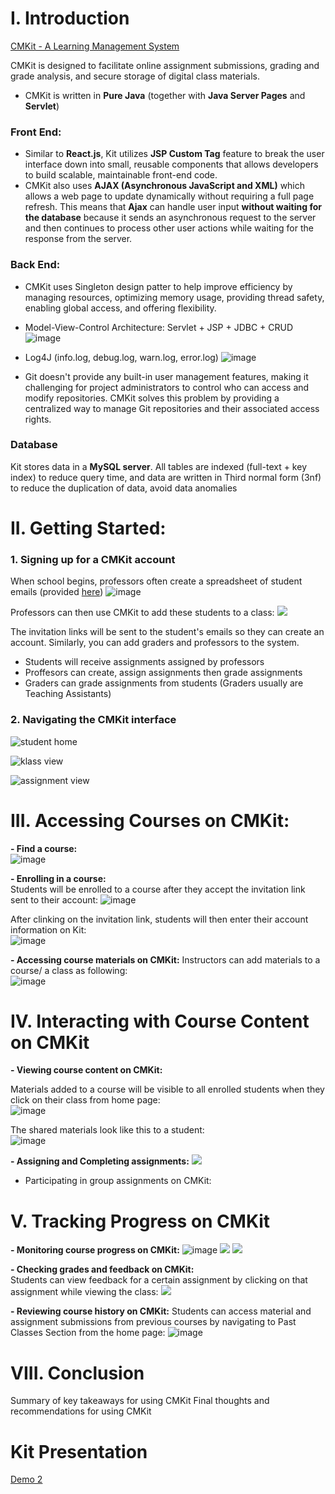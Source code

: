 # I. Introduction

[CMKit - A Learning Management System](codingmentorkit.com)

CMKit is designed to facilitate online assignment submissions, grading and grade analysis, and secure storage of digital class materials.

- CMKit is written in **Pure Java** (together with **Java Server Pages** and **Servlet**)

### Front End:

- Similar to **React.js**, Kit utilizes **JSP Custom Tag** feature to break the user interface down into small, reusable components that allows developers to build scalable, maintainable front-end code.
- CMKit also uses **AJAX (Asynchronous JavaScript and XML)** which allows a web page to update dynamically without requiring a full page refresh. This means that **Ajax** can handle user input **without waiting for the database** because it sends an asynchronous request to the server and then continues to process other user actions while waiting for the response from the server.

### Back End:

- CMKit uses Singleton design patter to help improve efficiency by managing resources, optimizing memory usage, providing thread safety, enabling global access, and offering flexibility. 
- Model-View-Control Architecture: Servlet + JSP + JDBC + CRUD
![image](https://user-images.githubusercontent.com/75138396/221334562-8e5d23de-6d76-49e9-a14a-d492fa3bbfe5.png)
- Log4J (info.log, debug.log, warn.log, error.log) 
![image](https://user-images.githubusercontent.com/75138396/221334584-7a94e4f9-b5d7-4140-968a-e43fa7a7a35a.png)

- Git doesn't provide any built-in user management features, making it challenging for project administrators to control who can access and modify repositories. CMKit solves this problem by providing a centralized way to manage Git repositories and their associated access rights.

### Database

Kit stores data in a **MySQL server**. All tables are indexed (full-text + key index) to reduce query time, and data are written in Third normal form (3nf) to reduce the duplication of data, avoid data anomalies

# II. Getting Started:

### 1. Signing up for a CMKit account

When school begins, professors often create a spreadsheet of student emails (provided [here](https://docs.google.com/spreadsheets/d/18tLlYL6Ftcdbk3ESXvmq6mcj5V_AyjW4V-mDUHLGiyk/edit#gid=0))
![image](https://user-images.githubusercontent.com/75138396/221344040-07e4b542-3ac7-48aa-aaf3-205f74d4a720.png)

Professors can then use CMKit to add these students to a class:
![](https://i.imgur.com/gAw8ZAV.gif)

The invitation links will be sent to the student's emails so they can create an account. Similarly, you can add graders and professors to the system. 

- Students will receive assignments assigned by professors
- Proffesors can create, assign assignments then grade assignments
- Graders can grade assignments from students (Graders usually are Teaching Assistants)

### 2. Navigating the CMKit interface

![student home](https://i.imgur.com/YsTt7sa.jpg)

![klass view](https://i.imgur.com/Q8lGsfj.jpg)

![assignment view](https://user-images.githubusercontent.com/75138396/221348916-6495c393-08df-420f-8140-806f0d9b99b2.png)


# III. Accessing Courses on CMKit:

**- Find a course:**  
![image](https://user-images.githubusercontent.com/75138396/221346966-7ed1d63f-cb29-4d0c-a89f-74abc874ef28.png)

**- Enrolling in a course:**  
Students will be enrolled to a course after they accept the invitation link sent to their account:
![image](https://user-images.githubusercontent.com/75138396/221348527-94cedb18-2320-4e43-a919-e0dc08e37510.png)

After clinking on the invitation link, students will then enter their account information on Kit:  
![image](https://user-images.githubusercontent.com/75138396/221348557-2e9be32d-572f-4b5a-a7ce-11b7942e77ce.png)

**- Accessing course materials on CMKit:**
Instructors can add materials to a course/ a class as following:  
![image](https://user-images.githubusercontent.com/75138396/221347258-79db8124-12fe-4639-a271-faf38eaa1b0e.png)

# IV. Interacting with Course Content on CMKit

**- Viewing course content on CMKit:**   

Materials added to a course will be visible to all enrolled students when they click on their class from home page:  
![image](https://user-images.githubusercontent.com/75138396/221347440-835e823d-82cb-4605-8f8c-23cfe6a94dba.png)

The shared materials look like this to a student:  
![image](https://user-images.githubusercontent.com/75138396/221347154-bd7ff856-672a-404a-9193-ea5651e7dc51.png)

**- Assigning and Completing assignments:**
![](https://i.imgur.com/zvVtYPJ.gif)

- Participating in group assignments on CMKit: 

# V. Tracking Progress on CMKit

**- Monitoring course progress on CMKit:**
![image](https://user-images.githubusercontent.com/75138396/221346807-30dc16cf-6f08-4caa-b8c5-af9a906a7ca2.png)
![](https://i.imgur.com/8mTLYMU.jpg)
![](https://i.imgur.com/QE2G9Nj.jpg)

**- Checking grades and feedback on CMKit:**  
Students can view feedback for a certain assignment by clicking on that assignment while viewing the class:
![](https://i.imgur.com/nBrFzMC.gif)

**- Reviewing course history on CMKit:**
Students can access material and assignment submissions from previous courses by navigating to Past Classes Section from the home page:
![image](https://user-images.githubusercontent.com/75138396/221349089-ec661f57-af97-4bf8-96a7-9c42b0e6c708.png)

# VIII. Conclusion

Summary of key takeaways for using CMKit
Final thoughts and recommendations for using CMKit

# Kit Presentation 
[Demo 2](https://drive.google.com/file/d/1HmIBZJtRYmAtaYE_QU23V37QcD_5UOAY/view) 
